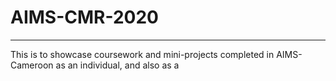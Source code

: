 # AIMS-CMR-2020
---
This is to showcase coursework and mini-projects completed in AIMS-Cameroon as an individual, and also as a 
